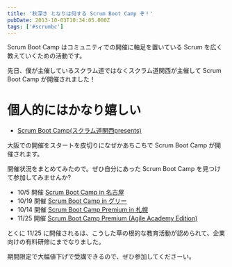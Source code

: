 ```yaml
---
title: '秋深き となりは何する Scrum Boot Camp ぞ！'
pubDate: 2013-10-03T10:34:05.000Z
tags: ['#scrumbc']
---
```


Scrum Boot Camp はコミュニティでの開催に軸足を置いている Scrum を広く教えていくための活動です。

先日、僕が主催しているスクラム道ではなくスクラム道関西が主催して Scrum Boot Camp が開催されました！

# 個人的にはかなり嬉しい

- [Scrum Boot Camp(スクラム道関西presents)](http://scrumdo-kansai.doorkeeper.jp/events/4971)

大阪での開催をスタートを皮切りになぜかあちこちで Scrum Boot Camp が開催されます。

開催状況をまとめてみたので。ぜひ自分にあった Scrum Boot Camp を見つけて参加してみませんか?

- 10/5 開催 [Scrum Boot Camp in 名古屋](http://devlove-nagoya.doorkeeper.jp/events/5085)
- 10/19 開催 [Scrum Boot Camp in グリー](http://atnd.org/event/E0020080)
- 10/14 開催 [Scrum Boot Camp Premium in 札幌](http://agilesapporo.doorkeeper.jp/events/5807)
- 11/25 開催 [Scrum Boot Camp Premium (Agile Academy Edition)](http://event.shoeisha.jp/aa/20131125/)

とくに 11/25 に開催されるは、こうした草の根的な教育活動が認められて、企業向けの有料研修にまでなりました。

期間限定で大幅値下げで受講できるので、ぜひ参加してくださーい。
